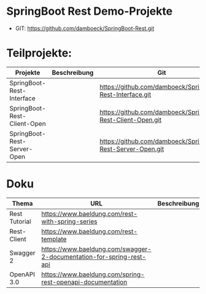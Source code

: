 # SpringBoot Rest Demo-Projekte
* GIT: https://github.com/damboeck/SpringBoot-Rest.git

# Teilprojekte:
| Projekte                    | Beschreibung | Git                                                         |
|-----------------------------|--------------|-------------------------------------------------------------|
| SpringBoot-Rest-Interface   |              | https://github.com/damboeck/SpringBoot-Rest-Interface.git   |
| SpringBoot-Rest-Client-Open |              | https://github.com/damboeck/SpringBoot-Rest-Client-Open.git |
| SpringBoot-Rest-Server-Open |              | https://github.com/damboeck/SpringBoot-Rest-Server-Open.git | 

# Doku
| Thema         | URL                                                                  | Beschreibung |
|---------------|----------------------------------------------------------------------|--------------|
| Rest Tutorial | https://www.baeldung.com/rest-with-spring-series                     |              |
| Rest-Client   | https://www.baeldung.com/rest-template                               |              |
| Swagger 2     | https://www.baeldung.com/swagger-2-documentation-for-spring-rest-api |              |
| OpenAPI 3.0   | https://www.baeldung.com/spring-rest-openapi-documentation           |              |
